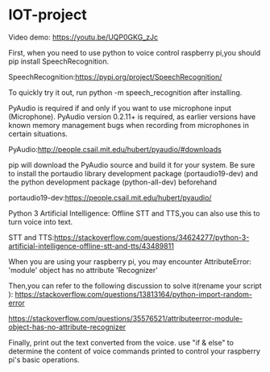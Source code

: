 # IOT-project

Video demo: https://youtu.be/UQP0GKG_zJc

First, when you need to use python to voice control raspberry pi,you should pip install SpeechRecognition.

SpeechRecognition:https://pypi.org/project/SpeechRecognition/

To quickly try it out, run python -m speech_recognition after installing.

PyAudio is required if and only if you want to use microphone input (Microphone). PyAudio version 0.2.11+ is required, as earlier versions have 
known memory management bugs when recording from microphones in certain situations.

PyAudio:http://people.csail.mit.edu/hubert/pyaudio/#downloads

pip will download the PyAudio source and build it for your system. Be sure to install the portaudio library development package (portaudio19-dev) and the python development package (python-all-dev) beforehand

portaudio19-dev:https://people.csail.mit.edu/hubert/pyaudio/

Python 3 Artificial Intelligence: Offline STT and TTS,you can also use this to turn voice into text.

STT and TTS:https://stackoverflow.com/questions/34624277/python-3-artificial-intelligence-offline-stt-and-tts/43489811

When you are using your raspberry pi, you may encounter AttributeError: 'module' object has no attribute 'Recognizer'

Then,you can refer to the following discussion to solve it(rename your script ):
https://stackoverflow.com/questions/13813164/python-import-random-error

https://stackoverflow.com/questions/35576521/attributeerror-module-object-has-no-attribute-recognizer

Finally, print out the text converted from the voice.
use "if & else" to determine the content of voice commands printed to control your raspberry pi's basic operations.
